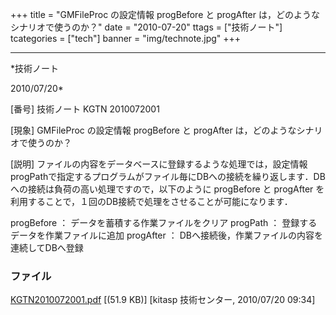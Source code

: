 ﻿+++
title = "GMFileProc の設定情報 progBefore と progAfter は，どのようなシナリオで使うのか？"
date = "2010-07-20"
ttags = ["技術ノート"]
tcategories = ["tech"]
banner = "img/technote.jpg"
+++

-----------------------------------------------------------------------------------------------------------------------------

*技術ノート

2010/07/20*


[番号]
技術ノート KGTN 2010072001

[現象]
GMFileProc の設定情報 progBefore と progAfter
は，どのようなシナリオで使うのか？

[説明]
ファイルの内容をデータベースに登録するような処理では，設定情報progPathで指定するプログラムがファイル毎にDBへの接続を繰り返します．DBへの接続は負荷の高い処理ですので，以下のように
progBefore と progAfter
を利用することで，１回のDB接続で処理をさせることが可能になります．

progBefore ： データを蓄積する作業ファイルをクリア
progPath ： 登録するデータを作業ファイルに追加
progAfter ： DBへ接続後，作業ファイルの内容を連続してDBへ登録


### ファイル

 
 


[KGTN2010072001.pdf](http://techreport.kitasp.net/attachments/download/229/KGTN2010072001.pdf)
 [(51.9 KB)] [kitasp 技術センター, 2010/07/20
09:34]


 


 

